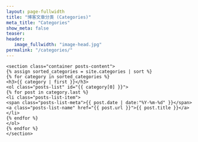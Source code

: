 ```yaml
---
layout: page-fullwidth
title: "博客文章分类 (Categories)"
meta_title: "Categories"
show_meta: false
teaser:
header:
   image_fullwidth: "image-head.jpg"
permalink: "/categories/"
---
```


    <section class="container posts-content">
    {% assign sorted_categories = site.categories | sort %}
    {% for category in sorted_categories %}
    <h3>{{ category | first }}</h3>
    <ol class="posts-list" id="{{ category[0] }}">
    {% for post in category.last %}
    <li class="posts-list-item">
    <span class="posts-list-meta">{{ post.date | date:"%Y-%m-%d" }}</span>
    <a class="posts-list-name" href="{{ post.url }}">{{ post.title }}</a>
    </li>
    {% endfor %}
    </ol>
    {% endfor %}
    </section>

